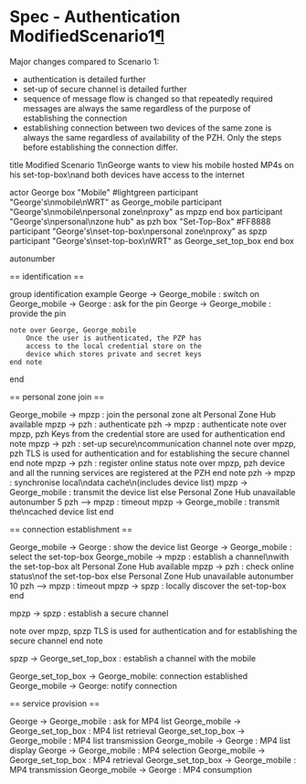 Spec - Authentication ModifiedScenario1[¶](#Spec-Authentication-ModifiedScenario1)
==================================================================================

Major changes compared to Scenario 1:

-   authentication is detailed further
-   set-up of secure channel is detailed further
-   sequence of message flow is changed so that repeatedly required
    messages are always the same regardless of the purpose of
    establishing the connection
-   establishing connection between two devices of the same zone is
    always the same regardless of availability of the PZH. Only the
    steps before establishing the connection differ.

<div class="uml">title Modified Scenario 1\nGeorge wants to view his mobile hosted MP4s on his set-top-box\nand both devices have access to the internet

actor George
box "Mobile" #lightgreen
	participant "George's\nmobile\nWRT" as George_mobile
	participant "George's\nmobile\npersonal zone\nproxy" as mpzp
end box
participant "George's\npersonal\nzone hub" as pzh
box "Set-Top-Box" #FF8888
	participant "George's\nset-top-box\npersonal zone\nproxy" as spzp
	participant "George's\nset-top-box\nWRT" as George_set_top_box
end box

autonumber

== identification ==

group identification example
	George -> George_mobile : switch on
	George_mobile -> George : ask for the pin
	George -> George_mobile : provide the pin

	note over George, George_mobile
		Once the user is authenticated, the PZP has
		access to the local credential store on the
		device which stores private and secret keys
	end note
	
end

== personal zone join ==

George_mobile -> mpzp : join the personal zone
alt Personal Zone Hub available
	mpzp -> pzh : authenticate
	pzh -> mpzp : authenticate
	note over mpzp, pzh
		Keys from the credential store
		are used for authentication
	end note
	mpzp -> pzh : set-up secure\ncommunication channel
	note over mpzp, pzh
		TLS is used for authentication
		and for establishing the secure
		channel
	end note
	mpzp -> pzh : register online status
	note over mpzp, pzh
		device and all the running
		services are registered at
		the PZH
	end note
	pzh -> mpzp : synchronise local\ndata cache\n(includes device list)
	mpzp -> George_mobile : transmit the device list
else Personal Zone Hub unavailable
	autonumber 5
	pzh --> mpzp : timeout
	mpzp -> George_mobile : transmit the\ncached device list
end

== connection establishment ==

George_mobile -> George : show the device list
George -> George_mobile : select the set-top-box
George_mobile -> mpzp : establish a channel\nwith the set-top-box
alt Personal Zone Hub available
	mpzp -> pzh : check online status\nof the set-top-box
else Personal Zone Hub unavailable
	autonumber 10
	pzh --> mpzp : timeout
	mpzp -> spzp : locally discover the set-top-box
end

mpzp -> spzp : establish a secure channel

note over mpzp, spzp
	TLS is used for authentication and for 
	establishing the secure channel
end note

spzp -> George_set_top_box : establish a channel with the mobile

George_set_top_box -> George_mobile: connection established
George_mobile -> George: notify connection

== service provision ==

George -> George_mobile : ask for MP4 list
George_mobile -> George_set_top_box : MP4 list retrieval
George_set_top_box -> George_mobile : MP4 list transmission
George_mobile -> George : MP4 list display
George -> George_mobile : MP4 selection
George_mobile -> George_set_top_box : MP4 retrieval
George_set_top_box -> George_mobile : MP4 transmission
George_mobile -> George : MP4 consumption</div>


